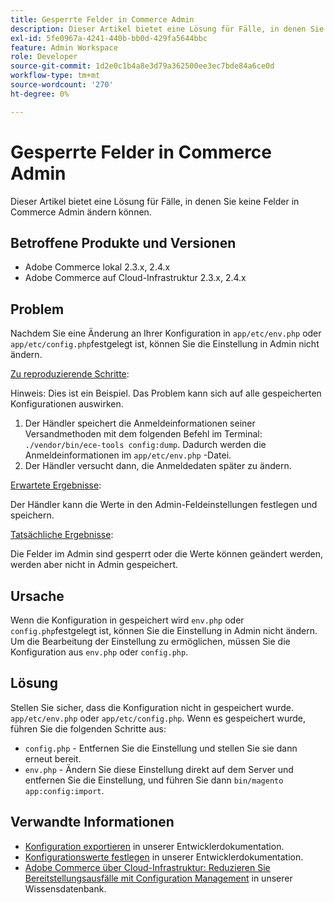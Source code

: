 ```yaml
---
title: Gesperrte Felder in Commerce Admin
description: Dieser Artikel bietet eine Lösung für Fälle, in denen Sie keine Felder in Commerce Admin ändern können.
exl-id: 5fe0967a-4241-440b-bb0d-429fa5644bbc
feature: Admin Workspace
role: Developer
source-git-commit: 1d2e0c1b4a8e3d79a362500ee3ec7bde84a6ce0d
workflow-type: tm+mt
source-wordcount: '270'
ht-degree: 0%

---
```


# Gesperrte Felder in Commerce Admin

Dieser Artikel bietet eine Lösung für Fälle, in denen Sie keine Felder in Commerce Admin ändern können.

## Betroffene Produkte und Versionen

* Adobe Commerce lokal 2.3.x, 2.4.x
* Adobe Commerce auf Cloud-Infrastruktur 2.3.x, 2.4.x

## Problem

Nachdem Sie eine Änderung an Ihrer Konfiguration in `app/etc/env.php` oder `app/etc/config.php`festgelegt ist, können Sie die Einstellung in Admin nicht ändern.

<u>Zu reproduzierende Schritte</u>:

Hinweis: Dies ist ein Beispiel. Das Problem kann sich auf alle gespeicherten Konfigurationen auswirken.

1. Der Händler speichert die Anmeldeinformationen seiner Versandmethoden mit dem folgenden Befehl im Terminal: `./vendor/bin/ece-tools config:dump`. Dadurch werden die Anmeldeinformationen im `app/etc/env.php` -Datei.
1. Der Händler versucht dann, die Anmeldedaten später zu ändern.

<u>Erwartete Ergebnisse</u>:

Der Händler kann die Werte in den Admin-Feldeinstellungen festlegen und speichern.

<u>Tatsächliche Ergebnisse</u>:

Die Felder im Admin sind gesperrt oder die Werte können geändert werden, werden aber nicht in Admin gespeichert.

## Ursache

Wenn die Konfiguration in gespeichert wird `env.php` oder `config.php`festgelegt ist, können Sie die Einstellung in Admin nicht ändern. Um die Bearbeitung der Einstellung zu ermöglichen, müssen Sie die Konfiguration aus `env.php` oder `config.php`.

## Lösung

Stellen Sie sicher, dass die Konfiguration nicht in gespeichert wurde. `app/etc/env.php` oder `app/etc/config.php`. Wenn es gespeichert wurde, führen Sie die folgenden Schritte aus:

* `config.php` - Entfernen Sie die Einstellung und stellen Sie sie dann erneut bereit.
* `env.php` - Ändern Sie diese Einstellung direkt auf dem Server und entfernen Sie die Einstellung, und führen Sie dann `bin/magento app:config:import`.

## Verwandte Informationen

* [Konfiguration exportieren](https://devdocs.magento.com/guides/v2.4/config-guide/cli/config-cli-subcommands-config-mgmt-export.html#sensitive-or-system-specific-settings) in unserer Entwicklerdokumentation.
* [Konfigurationswerte festlegen](https://devdocs.magento.com/guides/v2.4/config-guide/cli/config-cli-subcommands-config-mgmt-set.html#config-cli-config-set) in unserer Entwicklerdokumentation.
* [Adobe Commerce über Cloud-Infrastruktur: Reduzieren Sie Bereitstellungsausfälle mit Configuration Management](/help/how-to/general/magento-cloud-reduce-deployment-downtime-with-configuration-management.md) in unserer Wissensdatenbank.
